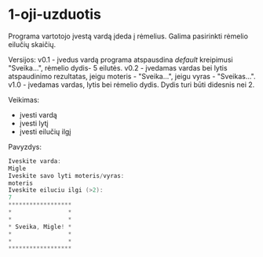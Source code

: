 # 1-oji-uzduotis

Programa vartotojo įvestą vardą įdeda į rėmelius. Galima pasirinkti rėmelio eilučių skaičių.

Versijos:
v0.1 - įvedus vardą programa atspausdina *default* kreipimusi "Sveika...", rėmelio dydis- 5 eilutės.
v0.2 - įvedamas vardas bei lytis atspaudinimo rezultatas, jeigu moteris - "Sveika...", jeigu vyras - "Sveikas...".
v1.0 - įvedamas vardas, lytis bei rėmelio dydis. Dydis turi būti didesnis nei 2.

Veikimas:
- įvesti vardą
- įvesti lytį
- įvesti eilučių ilgį

Pavyzdys: 
```c++
Iveskite varda: 
Migle
Iveskite savo lyti moteris/vyras: 
moteris
Iveskite eiluciu ilgi (>2): 
7
******************
*                *
*                *
* Sveika, Migle! *
*                *
*                *
****************** 
```
